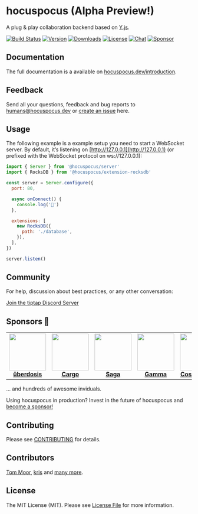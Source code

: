 # hocuspocus (Alpha Preview!)
A plug & play collaboration backend based on [Y.js](https://github.com/yjs/yjs).

[![Build Status](https://github.com/ueberdosis/hocuspocus/workflows/build/badge.svg)](https://github.com/ueberdosis/hocuspocus/actions)
[![Version](https://img.shields.io/npm/v/@hocuspocus/server.svg?label=version)](https://www.npmjs.com/package/@hocuspocus/server)
[![Downloads](https://img.shields.io/npm/dm/@hocuspocus/server.svg)](https://npmcharts.com/compare/@hocuspocus/server?minimal=true)
[![License](https://img.shields.io/npm/l/@hocuspocus/server.svg)](https://www.npmjs.com/package/@hocuspocus/server)
[![Chat](https://img.shields.io/badge/chat-on%20discord-7289da.svg?sanitize=true)](https://discord.gg/WtJ49jGshW)
[![Sponsor](https://img.shields.io/static/v1?label=Sponsor&message=%E2%9D%A4&logo=GitHub)](https://github.com/sponsors/ueberdosis)

## Documentation
The full documentation is a available on [hocuspocus.dev/introduction](https://www.hocuspocus.dev/introduction).

## Feedback
Send all your questions, feedback and bug reports to [humans@hocuspocus.dev](mailto:humans@hocuspocus.dev) or [create an issue](https://github.com/ueberdosis/hocuspocus/issues/new/choose) here.

## Usage
The following example is a example setup you need to start a WebSocket server. By default, it’s listening on [http://127.0.0.1](http://127.0.0.1) (or prefixed with the WebSocket protocol on ws://127.0.0.1):

```js
import { Server } from '@hocuspocus/server'
import { RocksDB } from '@hocuspocus/extension-rocksdb'

const server = Server.configure({
  port: 80,

  async onConnect() {
    console.log('🔮')
  },

  extensions: [
    new RocksDB({
      path: './database',
    }),
  ],
})

server.listen()
```

## Community
For help, discussion about best practices, or any other conversation:

[Join the tiptap Discord Server](https://discord.gg/WtJ49jGshW)

## Sponsors 💖
<table>
  <tr>
    <td align="center">
      <a href="https://ueberdosis.io/">
        <img src="https://unavatar.io/ueberdosis.io" width="100"><br>
        <strong>überdosis</strong>
      </a>
    </td>
    <td align="center">
      <a href="https://cargo.site/">
        <img src="https://unavatar.io/github/cargo" width="100"><br>
        <strong>Cargo</strong>
      </a>
    </td>
    <td align="center">
      <a href="https://saga.so/">
        <img src="https://unavatar.io/saga.so" width="100"><br>
        <strong>Saga</strong>
      </a>
    </td>
    <td align="center">
      <a href="https://www.gamma.app/">
        <img src="https://unavatar.io/gamma.app" width="100"><br>
        <strong>Gamma</strong>
      </a>
    </td>
    <td align="center">
      <a href="https://www.cosmicmind.com/">
        <img src="https://unavatar.io/github/cosmicmind" width="100"><br>
        <strong>CosmicMind</strong>
      </a>
    </td>
    <td align="center">
      <a href="https://www.getoutline.com/">
        <img src="https://unavatar.io/github/outline" width="100"><br>
        <strong>Outline</strong>
      </a>
    </td>
    <td align="center">
      <a href="https://ahrefs.com/">
        <img src="https://unavatar.io/ahrefs.com" width="100"><br>
        <strong>Ahrefs</strong>
      </a>
    </td>
  </tr>
</table>

… and hundreds of awesome inviduals.

Using hocuspocus in production? Invest in the future of hocuspocus and [become a sponsor!](https://github.com/sponsors/ueberdosis)

## Contributing
Please see [CONTRIBUTING](CONTRIBUTING.md) for details.

## Contributors
[Tom Moor](https://github.com/tommoor), [kris](https://github.com/kriskbx) and [many more](../../contributors).

## License
The MIT License (MIT). Please see [License File](LICENSE.md) for more information.
